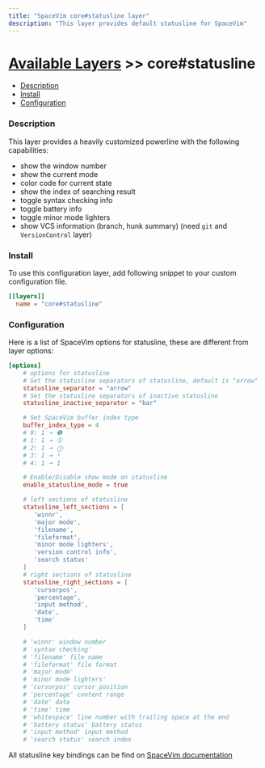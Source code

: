 ```yaml
---
title: "SpaceVim core#statusline layer"
description: "This layer provides default statusline for SpaceVim"
---
```


# [Available Layers](../) >> core#statusline

<!-- vim-markdown-toc GFM -->

- [Description](#description)
- [Install](#install)
- [Configuration](#configuration)

<!-- vim-markdown-toc -->

### Description

This layer provides a heavily customized powerline with the following capabilities:

- show the window number
- show the current mode
- color code for current state
- show the index of searching result
- toggle syntax checking info
- toggle battery info
- toggle minor mode lighters
- show VCS information (branch, hunk summary) (need `git` and `VersionControl` layer)

### Install

To use this configuration layer, add following snippet to your custom configuration file.

```toml
[[layers]]
  name = "core#statusline"
```

### Configuration

Here is a list of SpaceVim options for statusline, these are different from layer options:

```toml
[options]
    # options for statusline
    # Set the statusline separators of statusline, default is "arrow"
    statusline_separator = "arrow"
    # Set the statusline separators of inactive statusline
    statusline_inactive_separator = "bar"

    # Set SpaceVim buffer index type
    buffer_index_type = 4
    # 0: 1 ➛ ➊
    # 1: 1 ➛ ➀
    # 2: 1 ➛ ⓵
    # 3: 1 ➛ ¹
    # 4: 1 ➛ 1

    # Enable/Disable show mode on statusline
    enable_statusline_mode = true

    # left sections of statusline
    statusline_left_sections = [
       'winnr',
       'major mode',
       'filename',
       'fileformat',
       'minor mode lighters',
       'version control info',
       'search status'
    ]
    # right sections of statusline
    statusline_right_sections = [
       'cursorpos',
       'percentage',
       'input method',
       'date',
       'time'
    ]

    # 'winnr' window number
    # 'syntax checking'
    # 'filename' file name
    # 'fileformat' file format
    # 'major mode'
    # 'minor mode lighters'
    # 'cursorpos' cursor position
    # 'percentage' content range
    # 'date' date
    # 'time' time
    # 'whitespace' line number with trailing space at the end
    # 'battery status' battery status
    # 'input method' input method
    # 'search status' search index
```

All statusline key bindings can be find on [SpaceVim documentation](../../../documentation/#statusline)
